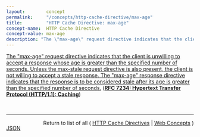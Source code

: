 ```yaml
---
layout:        concept
permalink:     "/concepts/http-cache-directive/max-age"
title:         "HTTP Cache Directive: max-age"
concept-name:  HTTP Cache Directive
concept-value: max-age
description: "The \"max-age\" request directive indicates that the client is unwilling to accept a response whose age is greater than the specified number of seconds. Unless the max-stale request directive is also present, the client is not willing to accept a stale response. The \"max-age\" response directive indicates that the response is to be considered stale after its age is greater than the specified number of seconds."
---
```


[The "max-age" request directive indicates that the client is unwilling to accept a response whose age is greater than the specified number of seconds. Unless the max-stale request directive is also present, the client is not willing to accept a stale response. The "max-age" response directive indicates that the response is to be considered stale after its age is greater than the specified number of seconds.](https://datatracker.ietf.org/doc/html/rfc7234#section-5.2.1.1 "Read documentation for HTTP Cache Directive &#34;max-age&#34;") (**[RFC 7234: Hypertext Transfer Protocol (HTTP/1.1): Caching](/specs/IETF/RFC/7234 "The Hypertext Transfer Protocol (HTTP) is an application-level protocol for distributed, collaborative, hypertext information systems. This document defines requirements on HTTP caches and the associated header fields that control cache behavior or indicate cacheable response messages.")**)

<br/>
<hr/>

<p style="float : left"><a href="./max-age.json" title="JSON representing this particular Web Concept value">JSON</a></p>
<p style="text-align: right">Return to list of all ( <a href="../http-cache-directive/">HTTP Cache Directives</a> | <a href="../">Web Concepts</a> )</p>
